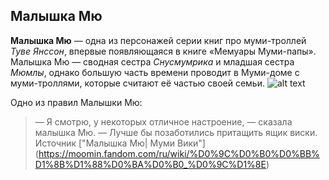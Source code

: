 ## Малышка Мю
**Малышка Мю** — одна из персонажей серии книг про муми-троллей *Туве Янссон*, впервые появляющаяся в книге «Мемуары Муми-папы».
Малышка Мю — сводная сестра *Снусмумрика* и младшая сестра *Мюмлы*, однако большую часть времени проводит в Муми-доме с муми-троллями, которые считают её частью своей семьи.
![alt text](https://sun9-44.userapi.com/c840426/v840426632/76ff5/nlnNIll9SpE.jpg "Малышка Мю")

Одно из правил Малышки Мю:
> — Я смотрю, у некоторых отличное настроение, — сказала малышка Мю. — Лучше бы позаботились притащить ящик виски.
Источник ["Малышка Мю| Муми Вики"] (https://moomin.fandom.com/ru/wiki/%D0%9C%D0%B0%D0%BB%D1%8B%D1%88%D0%BA%D0%B0_%D0%9C%D1%8E)

